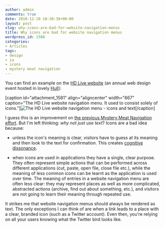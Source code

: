 ```yaml
---
author: admin
comments: true
date: 2010-12-10 10:30:38+00:00
layout: post
slug: why-icons-are-bad-for-website-navigation-menus
title: Why icons are bad for website navigation menus
wordpress_id: 1580
categories:
- Articles
tags:
- design
- ia
- icons
- mystery meat navigation
---
```


You can find an example on the [HD Live website](http://www.hd-live.co.uk/) (an annual web design event hosted in lovely [Hull](http://maps.google.co.uk/maps?ll=53.744341,-0.332443&spn=0.324861,0.617294&t=p&z=11&lci=com.panoramio.all)):

[caption id="attachment_1581" align="aligncenter" width="667" caption="The HD Live website navigation menu. It used to consist solely of icons."]![The HD Live website navigation menu - icons and text](http://leonpaternoster.com/wp-content/uploads/2010/12/hdlive-menu.jpg)[/caption]

I guess this is an improvement on [the previous Mystery Meat Navigation effort](http://leonpaternoster.com/2010/08/when-is-mystery-meat-navigation-acceptable/). But I'm left thinking: _why not just use text_? Icons are a bad idea because:



	
  * unless the icon's meaning is clear, visitors have to guess at its meaning and then look to the text for confirmation. This creates [cognitive dissonance](http://en.wikipedia.org/wiki/Cognitive_dissonance).

	
  * when icons are used in applications they have a single, clear purpose. They often represent simple actions that can be performed across different applications (cut, paste, open file, close file etc.), while the meaning of less common icons can be learnt as the application is used over time. The meaning of entries in a website navigation menu are often less clear: they may represent places as well as more complicated, abstracted actions (archive, find out about something, etc.), and visitors are not going to learn their meaning through repeated use.


It strikes me that website navigation menus should always be rendered as text. The only exceptions I can think of are when a link leads to a place with a clear, branded icon (such as a Twitter account). Even then, you're relying on all your users knowing what the Twitter bird looks like.
